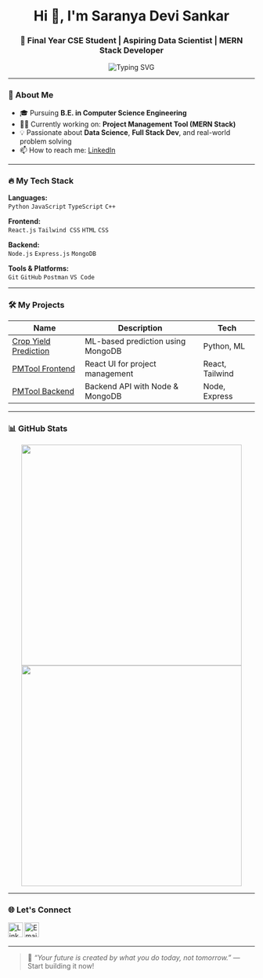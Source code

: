 <h1 align="center">Hi 👋, I'm Saranya Devi Sankar</h1>
<h3 align="center">🚀 Final Year CSE Student | Aspiring Data Scientist | MERN Stack Developer</h3>

<p align="center">
  <img src="https://readme-typing-svg.herokuapp.com?font=Fira+Code&size=18&duration=2000&pause=1000&color=F72585&center=true&vCenter=true&width=450&lines=Turning+Ideas+into+Code;Building+Data-Driven+Solutions;Loves+Frontend+%26+Machine+Learning" alt="Typing SVG" />
</p>

---

### 🌱 About Me

- 🎓 Pursuing **B.E. in Computer Science Engineering**
- 👩‍💻 Currently working on: **Project Management Tool (MERN Stack)**
- 💡 Passionate about **Data Science**, **Full Stack Dev**, and real-world problem solving
- 📫 How to reach me: [LinkedIn](https://www.linkedin.com/in/saranya-devi-sankar-915979297)

---

### 🔥 My Tech Stack

**Languages:**  
`Python` `JavaScript` `TypeScript` `C++`

**Frontend:**  
`React.js` `Tailwind CSS` `HTML` `CSS`

**Backend:**  
`Node.js` `Express.js` `MongoDB`

**Tools & Platforms:**  
`Git` `GitHub` `Postman` `VS Code`

---

### 🛠️ My Projects

| Name | Description | Tech |
|------|-------------|------|
| [Crop Yield Prediction](https://github.com/saranyadevi1103/crop-yield-prediction) | ML-based prediction using MongoDB | Python, ML |
| [PMTool Frontend](https://github.com/saranyadevi1103/pmtool-frontend) | React UI for project management | React, Tailwind |
| [PMTool Backend](https://github.com/saranyadevi1103/pmtool-backend) | Backend API with Node & MongoDB | Node, Express |

---

### 📊 GitHub Stats

<p align="center">
  <img src="https://github-readme-stats.vercel.app/api?username=saranyadevi1103&show_icons=true&theme=radical" width="450"/>
  <img src="https://github-readme-streak-stats.herokuapp.com/?user=saranyadevi1103&theme=radical" width="450"/>
</p>

---

### 🌐 Let's Connect

<p>
  <a href="https://linkedin.com/in/saranya-devi-sankar-915979297" target="_blank">
    <img align="left" alt="LinkedIn" width="30px" src="https://cdn-icons-png.flaticon.com/512/174/174857.png" />
  </a>
  <a href="mailto:saranyadevisankar1103@gmail.com">
    <img align="left" alt="Email" width="30px" src="https://cdn-icons-png.flaticon.com/512/732/732200.png" />
  </a>
</p>

<br/><br/>

---

> 🧠 *“Your future is created by what you do today, not tomorrow.”* — Start building it now!

